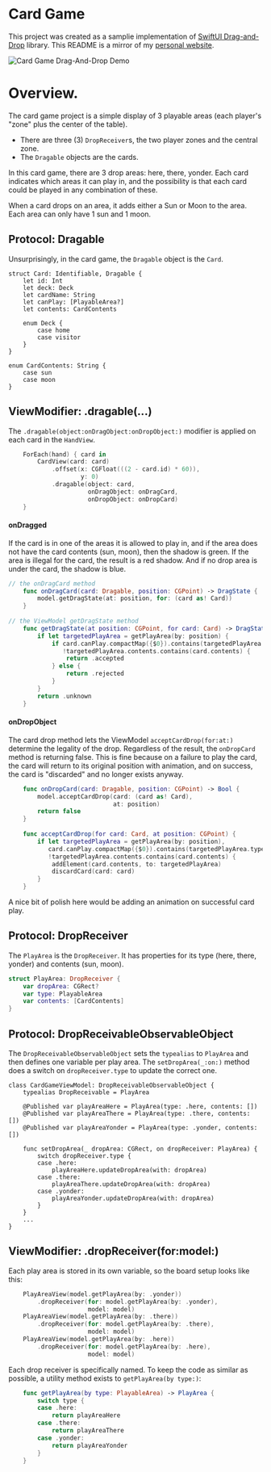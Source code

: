 # Card Game

This project was created as a samplie implementation of [SwiftUI Drag-and-Drop](https://github.com/hellojoelhuber/swiftui-drag-and-drop) library. This README is a mirror of my [personal website](https://www.joelhuber.com/documentation/documentation-drag-and-drop-card-game/).

![Card Game Drag-And-Drop Demo](https://github.com/hellojoelhuber/swiftui-drag-and-drop/blob/main/assets/media/documentation-dragdrop-card-game-demo.gif)

# Overview.

The card game project is a simple display of 3 playable areas (each player's "zone" plus the center of the table). 
* There are three (3) `DropReceiver`s, the two player zones and the central zone.
* The `Dragable` objects are the cards.

In this card game, there are 3 drop areas: here, there, yonder. Each card indicates which areas it can play in, and the possibility is that each card could be played in any combination of these. 

When a card drops on an area, it adds either a Sun or Moon to the area. Each area can only have 1 sun and 1 moon.

## Protocol: Dragable

Unsurprisingly, in the card game, the `Dragable` object is the `Card`. 

```
struct Card: Identifiable, Dragable {
    let id: Int
    let deck: Deck
    let cardName: String
    let canPlay: [PlayableArea?]
    let contents: CardContents
    
    enum Deck {
        case home
        case visitor
    }
}

enum CardContents: String {
    case sun
    case moon
}
```

## ViewModifier: .dragable(...)

The `.dragable(object:onDragObject:onDropObject:)` modifier is applied on each card in the `HandView`.

```swift
    ForEach(hand) { card in
        CardView(card: card)
            .offset(x: CGFloat(((2 - card.id) * 60)),
                    y: 0)
            .dragable(object: card,
                      onDragObject: onDragCard,
                      onDropObject: onDropCard)                        
    }
```

#### onDragged

If the card is in one of the areas it is allowed to play in, and if the area does not have the card contents (sun, moon), then the shadow is green. If the area is illegal for the card, the result is a red shadow. And if no drop area is under the card, the shadow is blue.

```swift
// the onDragCard method
    func onDragCard(card: Dragable, position: CGPoint) -> DragState {
        model.getDragState(at: position, for: (card as! Card))
    }
    
// the ViewModel getDragState method
    func getDragState(at position: CGPoint, for card: Card) -> DragState {
        if let targetedPlayArea = getPlayArea(by: position) {
            if card.canPlay.compactMap({$0}).contains(targetedPlayArea.type),
               !targetedPlayArea.contents.contains(card.contents) {
                return .accepted
            } else {
                return .rejected
            }
        }
        return .unknown
    }
```

#### onDropObject

The card drop method lets the ViewModel `acceptCardDrop(for:at:)` determine the legality of the drop. Regardless of the result, the `onDropCard` method is returning false. This is fine because on a failure to play the card, the card will return to its original position with animation, and on success, the card is "discarded" and no longer exists anyway. 

```swift
    func onDropCard(card: Dragable, position: CGPoint) -> Bool {
        model.acceptCardDrop(card: (card as! Card),
                             at: position)
        return false
    }
    
    func acceptCardDrop(for card: Card, at position: CGPoint) {
        if let targetedPlayArea = getPlayArea(by: position),
           card.canPlay.compactMap({$0}).contains(targetedPlayArea.type),
           !targetedPlayArea.contents.contains(card.contents) {
            addElement(card.contents, to: targetedPlayArea)
            discardCard(card: card)
        }
    }
```

A nice bit of polish here would be adding an animation on successful card play.

## Protocol: DropReceiver

The `PlayArea` is the `DropReceiver`. It has properties for its type (here, there, yonder) and contents (sun, moon).

```swift
struct PlayArea: DropReceiver {
    var dropArea: CGRect?
    var type: PlayableArea
    var contents: [CardContents]
}
```

## Protocol: DropReceivableObservableObject

The `DropReceivableObservableObject` sets the `typealias` to `PlayArea` and then defines one variable per play area. The `setDropArea(_:on:)` method does a switch on `dropReceiver.type` to update the correct one.

```
class CardGameViewModel: DropReceivableObservableObject {
    typealias DropReceivable = PlayArea
    
    @Published var playAreaHere = PlayArea(type: .here, contents: [])
    @Published var playAreaThere = PlayArea(type: .there, contents: [])
    @Published var playAreaYonder = PlayArea(type: .yonder, contents: [])
    
    func setDropArea(_ dropArea: CGRect, on dropReceiver: PlayArea) {
        switch dropReceiver.type {
        case .here:
            playAreaHere.updateDropArea(with: dropArea)
        case .there:
            playAreaThere.updateDropArea(with: dropArea)
        case .yonder:
            playAreaYonder.updateDropArea(with: dropArea)
        }
    }
    ...
}
```

## ViewModifier: .dropReceiver(for:model:)


Each play area is stored in its own variable, so the board setup looks like this:

```swift
    PlayAreaView(model.getPlayArea(by: .yonder))
        .dropReceiver(for: model.getPlayArea(by: .yonder),
                      model: model)
    PlayAreaView(model.getPlayArea(by: .there))
        .dropReceiver(for: model.getPlayArea(by: .there),
                      model: model)
    PlayAreaView(model.getPlayArea(by: .here))
        .dropReceiver(for: model.getPlayArea(by: .here),
                      model: model)
```

Each drop receiver is specifically named. To keep the code as similar as possible, a utility method exists to `getPlayArea(by type:)`:

```swift
    func getPlayArea(by type: PlayableArea) -> PlayArea {
        switch type {
        case .here:
            return playAreaHere
        case .there:
            return playAreaThere
        case .yonder:
            return playAreaYonder
        }
    }
```

